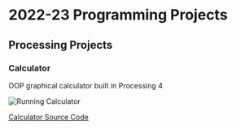 # 2022-23 Programming Projects

## Processing Projects

### Calculator

OOP graphical calculator built in Processing 4

![Running Calculator]()

[Calculator Source Code]()
